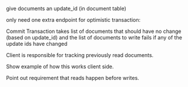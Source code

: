 give documents an update_id (in document table)



only need one extra endpoint for optimistic transaction:

Commit Transaction
takes list of documents that should have no change (based on update_id) and the list of documents to write
fails if any of the update ids have changed

Client is responsible for tracking previously read documents. 



Show example of how this works client side.

Point out requirement that reads happen before writes. 
